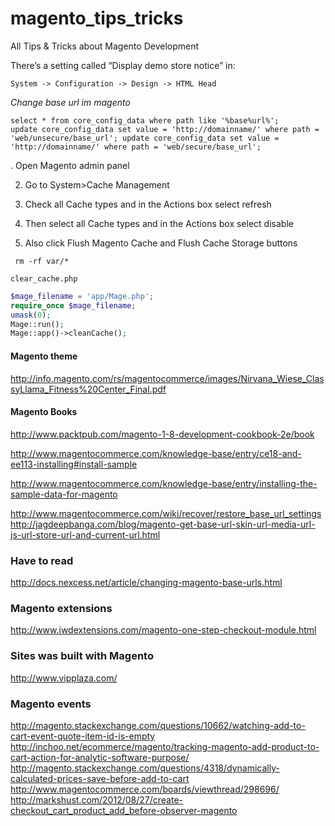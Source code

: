 magento_tips_tricks
===================

All Tips &amp; Tricks about Magento Development

There’s a setting called “Display demo store notice” in: 
```
System -> Configuration -> Design -> HTML Head 
```

*Change base url im magento*
```
select * from core_config_data where path like '%base%url%';
update core_config_data set value = 'http://domainname/' where path = 'web/unsecure/base_url'; update core_config_data set value = 'http://domainname/' where path = 'web/secure/base_url';
```

. Open Magento admin panel

2. Go to System>Cache Management

3. Check all Cache types and in the Actions box select refresh

4. Then select all Cache types and in the Actions box select disable

5. Also click Flush Magento Cache and Flush Cache Storage buttons

```
 rm -rf var/* 
```

```
clear_cache.php
```

```php
$mage_filename = 'app/Mage.php';
require_once $mage_filename;
umask(0);
Mage::run();
Mage::app()->cleanCache();
```


#### Magento theme
http://info.magento.com/rs/magentocommerce/images/Nirvana_Wiese_ClassyLlama_Fitness%20Center_Final.pdf

#### Magento Books
http://www.packtpub.com/magento-1-8-development-cookbook-2e/book

http://www.magentocommerce.com/knowledge-base/entry/ce18-and-ee113-installing#install-sample

http://www.magentocommerce.com/knowledge-base/entry/installing-the-sample-data-for-magento

http://www.magentocommerce.com/wiki/recover/restore_base_url_settings
http://jagdeepbanga.com/blog/magento-get-base-url-skin-url-media-url-js-url-store-url-and-current-url.html

### Have to read
http://docs.nexcess.net/article/changing-magento-base-urls.html
### Magento extensions
http://www.iwdextensions.com/magento-one-step-checkout-module.html
### Sites was built with Magento
http://www.vipplaza.com/


### Magento events
http://magento.stackexchange.com/questions/10662/watching-add-to-cart-event-quote-item-id-is-empty
http://inchoo.net/ecommerce/magento/tracking-magento-add-product-to-cart-action-for-analytic-software-purpose/
http://magento.stackexchange.com/questions/4318/dynamically-calculated-prices-save-before-add-to-cart
http://www.magentocommerce.com/boards/viewthread/298696/
http://markshust.com/2012/08/27/create-checkout_cart_product_add_before-observer-magento
